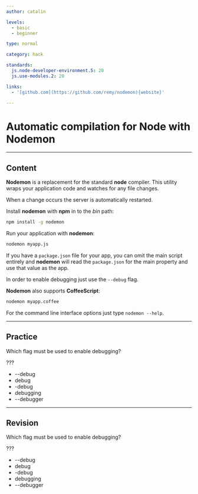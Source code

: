 ```yaml
---
author: catalin

levels:
  - basic
  - beginner

type: normal

category: hack

standards:
  js.node-developer-environment.5: 20
  js.use-modules.2: 20

links:
  - '[github.com](https://github.com/remy/nodemon){website}'

---
```

# Automatic compilation for Node with **Nodemon**

---
## Content

**Nodemon** is a replacement for the standard **node** compiler. This utility wraps your application code and watches for any file changes.

When a change occurs the server is automatically restarted.

Install **nodemon** with **npm** in to the *bin* path:
```bash
npm install -g nodemon

```
Run your application with **nodemon**:
```bash
nodemon myapp.js
```

If you have a `package.json` file for your app, you can omit the main script entirely and **nodemon** will read the `package.json` for the main property and use that value as the app.


In order to enable debugging just use the `--debug` flag.

**Nodemon** also supports **CoffeeScript**:
```bash
nodemon myapp.coffee

```

For the command line interface options just type `nodemon --help`.

---
## Practice

Which flag must be used to enable debugging?

???

* --debug
* debug
* -debug
* debugging
* --debugger

---
## Revision

Which flag must be used to enable debugging?

???

* --debug
* debug
* -debug
* debugging
* --debugger
